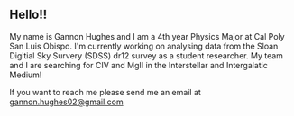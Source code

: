 ## Hello!!
My name is Gannon Hughes and I am a 4th year Physics Major at Cal Poly San Luis Obispo.
I'm currently working on analysing data from the Sloan Digitial Sky Survery (SDSS) dr12 survey as a student researcher. My team and I are searching for CIV and MgII in the Interstellar and Intergalatic Medium!

If you want to reach me please send me an email at gannon.hughes02@gmail.com

<!--
**GannonHughes/GannonHughes** is a ✨ _special_ ✨ repository because its `README.md` (this file) appears on your GitHub profile.

Here are some ideas to get you started:

- 🔭 I’m currently working on ...
- 🌱 I’m currently learning ...
- 👯 I’m looking to collaborate on ...
- 🤔 I’m looking for help with ...
- 💬 Ask me about ...
- 📫 How to reach me: ...
- 😄 Pronouns: ...
- ⚡ Fun fact: ...
-->
